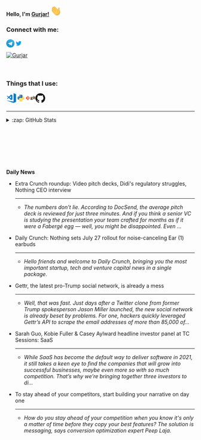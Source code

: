 #### Hello, I'm [Gurjar!](https://GurjarKing.github.io) <img src="https://raw.githubusercontent.com/ABSphreak/ABSphreak/master/gifs/Hi.gif" width="30px"></h2>


### Connect with me:

[<img align="left" alt="Gurjar | Telegram" width="22px" src="https://raw.githubusercontent.com/github/explore/80688e429a7d4ef2fca1e82350fe8e3517d3494d/topics/telegram/telegram.png" />][Telegram]
[<img align="left" alt="Gurjar | Twitter" width="22px" src="https://raw.githubusercontent.com/github/explore/80688e429a7d4ef2fca1e82350fe8e3517d3494d/topics/twitter/twitter.png" />][Twitter]
<br >
<br >
<a href="https://github.com/GurjarKing"><img src="https://komarev.com/ghpvc/?username=GurjarKing" alt="Gurjar" /></a> <br />
<br />
<br />
<!-- <br >

![](https://visitor-badge.glitch.me/badge?page_id=GurjarKing)

<br /> -->

### Things that I use:

[<img align="left" alt="Visual Studio Code" width="26px" src="https://raw.githubusercontent.com/github/explore/80688e429a7d4ef2fca1e82350fe8e3517d3494d/topics/visual-studio-code/visual-studio-code.png" />][VSCode]
[<img align="left" alt="Python" width="26px" src="https://raw.githubusercontent.com/github/explore/80688e429a7d4ef2fca1e82350fe8e3517d3494d/topics/python/python.png" />][Python]
[<img align="left" alt="Git" width="26px" src="https://raw.githubusercontent.com/github/explore/80688e429a7d4ef2fca1e82350fe8e3517d3494d/topics/git/git.png" />][Git]
[<img align="left" alt="GitHub" width="26px" src="https://raw.githubusercontent.com/github/explore/78df643247d429f6cc873026c0622819ad797942/topics/github/github.png" />][Github]

<br />
<br />

---
<details>
  <summary>:zap: GitHub Stats</summary>

<img align="left" alt="Gurjar's Github Stats" src="https://github-readme-stats.vercel.app/api?username=GurjarKing&show_icons=true&hide_border=true&count_private=true&include_all_commit=true&theme=algolia" />

</details>

<!-- ### 🔔 My latest tweet
<a href="https://twitter.com/Gurjar_King43" target="_blank">
	<img src="https://github.com/GurjarKing/GurjarKing/raw/master/tweet.png" width="70%" align="center" alt="Click to view on Twitter" title="My latest tweet, as an image"/>
</a> -->
<br>

<pre>

</pre>

<!-- **Quote of the hour:**

{qoth}

~ {qoth_author}
<pre>

</pre> -->
<br>
<pre>


</pre>
<strong>Daily News</strong>
  
  - Extra Crunch roundup: Video pitch decks, Didi's regulatory struggles, Nothing CEO interview
     <hr/>
     
      - *The numbers don’t lie. According to DocSend, the average pitch deck is reviewed for just three minutes. And if you think a senior VC is studying the presentation your team crafted for months as if it were a Fabergé egg — well, you might be disappointed. Even …*
     
  - Daily Crunch: Nothing sets July 27 rollout for noise-canceling Ear (1) earbuds
      <hr/>
      
      - *Hello friends and welcome to Daily Crunch, bringing you the most important startup, tech and venture capital news in a single package.*
      
  - Gettr, the latest pro-Trump social network, is already a mess
      <hr/>
      
      - *Well, that was fast. Just days after a Twitter clone from former Trump spokesperson Jason Miller launched, the new social network is already beset by problems. For one, hackers quickly leveraged Gettr’s API to scrape the email addresses of more than 85,000 of…*
      
  - Sarah Guo, Kobie Fuller & Casey Aylward headline investor panel at TC Sessions: SaaS
      <hr/>
      
      - *While SaaS has become the default way to deliver software in 2021, it still takes a keen eye to find the companies that will grow into successful businesses, maybe even more so with so much competition. That’s why we’re bringing together three investors to di…*
       
  - To stay ahead of your competitors, start building your narrative on day one
      <hr/>
       
       - *How do you stay ahead of your competition when you know it's only a matter of time before they copy your best features? The solution is messaging, says conversion optimization expert Peep Laja.*
      

<br />

[VSCode]: https://code.visualstudio.com/
[Python]: https://www.python.org/
[Git]: https://git-scm.com/
[Github]: https://github.com/
[Telegram]: https://t.me/Gurjar_King/
[Twitter]: https://twitter.com/Gurjar_King43/
